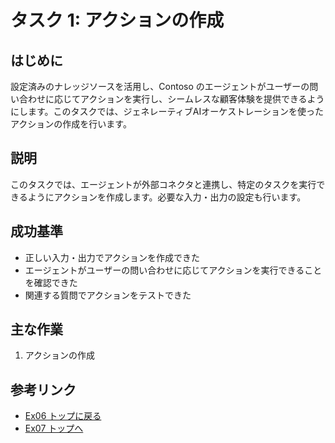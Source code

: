 # タスク 1: アクションの作成

## はじめに
設定済みのナレッジソースを活用し、Contoso のエージェントがユーザーの問い合わせに応じてアクションを実行し、シームレスな顧客体験を提供できるようにします。このタスクでは、ジェネレーティブAIオーケストレーションを使ったアクションの作成を行います。

## 説明
このタスクでは、エージェントが外部コネクタと連携し、特定のタスクを実行できるようにアクションを作成します。必要な入力・出力の設定も行います。

## 成功基準
- 正しい入力・出力でアクションを作成できた
- エージェントがユーザーの問い合わせに応じてアクションを実行できることを確認できた
- 関連する質問でアクションをテストできた

## 主な作業
1. アクションの作成

## 参考リンク
- [Ex06 トップに戻る](./Ex06.ja.md)
- [Ex07 トップへ](../Ex07/Ex07.ja.md)
